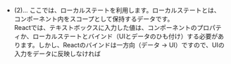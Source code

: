 
* (2)... ここでは、ローカルステートを利用します。ローカルステートとは、コンポーネント内をスコープとして保持するデータです。  
    Reactでは、テキストボックスに入力した値は、コンポーネントのプロパティか、ローカルステートとバインド（UIとデータのひも付け）する必要があります。しかし、Reactのバインドは一方向（データ → UI）ですので、UIの入力をデータに反映しなければ

